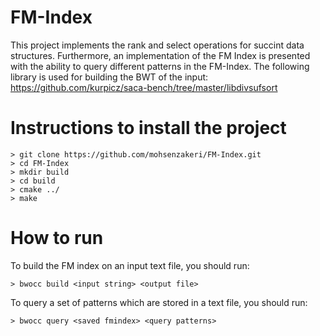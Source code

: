 # FM-Index
This project implements the rank and select operations for succint data structures.
Furthermore, an implementation of the FM Index is presented with the ability to query different patterns in the FM-Index.
The following library is used for building the BWT of the input:
https://github.com/kurpicz/saca-bench/tree/master/libdivsufsort

# Instructions to install the project
```
> git clone https://github.com/mohsenzakeri/FM-Index.git
> cd FM-Index
> mkdir build
> cd build
> cmake ../
> make
```

# How to run
To build the FM index on an input text file, you should run:
```
> bwocc build <input string> <output file>
```
To query a set of patterns which are stored in a text file, you should run:
```
> bwocc query <saved fmindex> <query patterns>
```
